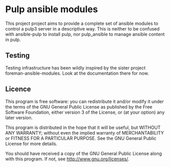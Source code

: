 Pulp ansible modules
===

This project project aims to provide a complete set of ansible modules to control a pulp3 server in a descriptive way.
This is neither to be confused with ansible-pulp to install pulp, nor pulp\_ansible to manage ansible content in pulp.

Testing
---

Testing infrastructure has been wildly inspired by the sister project foreman-ansible-modules.
Look at the documentation there for now.

Licence
---

This program is free software: you can redistribute it and/or modify
it under the terms of the GNU General Public License as published by
the Free Software Foundation, either version 3 of the License, or
(at your option) any later version.

This program is distributed in the hope that it will be useful,
but WITHOUT ANY WARRANTY; without even the implied warranty of
MERCHANTABILITY or FITNESS FOR A PARTICULAR PURPOSE.  See the
GNU General Public License for more details.

You should have received a copy of the GNU General Public License
along with this program.  If not, see <http://www.gnu.org/licenses/>.
